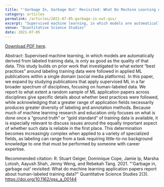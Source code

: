```yaml
---
title: "'Garbage In, Garbage Out' Revisited: What Do Machine Learning Application Papers Report About Human-Labeled Training Data?"
category: articles
permalink: /articles/2021-07-05-garbage-in-out-qss/
excerpt: "Supervised machine learning, in which models are automatically derived from labeled training data, is only as good as the quality of that data. We report to what extent a random sample of ML application papers across disciplines give specific details about whether best practices were followed in labeling training data."
venue: "Quantitative Science Studies"
date: 2021-07-05
---
```


<a href="https://arxiv.org/pdf/2107.02278.pdf">Download PDF here</a>.

Abstract: Supervised machine learning, in which models are automatically derived from labeled training data, is only as good as the quality of that data. This study builds on prior work that investigated to what extent “best practices” around labeling training data were followed in applied ML publications within a single domain (social media platforms). In this paper, we expand by studying publications that apply supervised ML in a far broader spectrum of disciplines, focusing on human-labeled data. We report to what extent a random sample of ML application papers across disciplines give specific details about whether best practices were followed, while acknowledging that a greater range of application fields necessarily produces greater diversity of labeling and annotation methods. Because much of machine learning research and education only focuses on what is done once a “ground truth” or “gold standard” of training data is available, it is especially relevant to discuss issues around the equally important aspect of whether such data is reliable in the first place. This determination becomes increasingly complex when applied to a variety of specialized fields, as labeling can range from a task requiring little-to-no background knowledge to one that must be performed by someone with career expertise.

Recommended citation: R. Stuart Geiger, Dominique Cope, Jamie Ip, Marsha Lotosh, Aayush Shah, Jenny Weng, and Rebekah Tang. 2021. "'Garbage in, garbage out' revisited: What do machine learning application papers report about human-labeled training data?" Quantitative Science Studies 2(3). https://doi.org/10.1162/qss_a_00144
